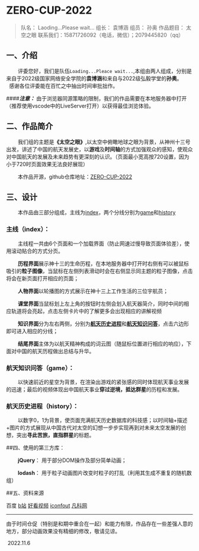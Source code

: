 # ZERO-CUP-2022

>队名： Laoding...Please wait...
>组长： 袁博涵
>组员： 孙奥
>作品题目： 太空之眼
>联系我们：15871726092（电话，微信）；2079445820（qq）

## 一、介绍

&nbsp;​&nbsp;​&nbsp;​&nbsp;​&nbsp;​&nbsp;​&nbsp;​&nbsp;评委您好，我们是队伍`Loading...Pleace wait...`,本组由两人组成，分别是来自于2022级国家网络安全学院的**袁博涵**和来自与2022级弘毅学堂的**孙奥**。
&nbsp;​&nbsp;​&nbsp;​&nbsp;​&nbsp;​&nbsp;​&nbsp;​&nbsp;感谢各位评委能在百忙之中抽出时间审批拙作。

####***注意：*** 由于浏览器同源策略的限制，我们的作品需要在本地服务器中打开（推荐使用vscode中的LiveServer打开）以获得最佳浏览体验。



## 二、作品简介

&nbsp;​&nbsp;​&nbsp;​&nbsp;​&nbsp;​&nbsp;​&nbsp;​&nbsp;我们组的主题是<b>《太空之眼》</b>,以太空中俯瞰地球之眼为背景，从神州十三号出发，讲述了中国的航天发展史，以**游戏**及**时间轴**的方式加强观众的感知，使观众对中国航天的发展及未来趋势有更深刻的认识。（页面最小宽高按720设置，因为小于720时页面效果无法良好展现）

&nbsp;​&nbsp;​&nbsp;​&nbsp;​&nbsp;​&nbsp;​&nbsp;​&nbsp;本作品开源，github仓库地址：[ZERO-CUP-2022]()

## 三、设计

&nbsp;​&nbsp;​&nbsp;​&nbsp;​&nbsp;​&nbsp;​&nbsp;​&nbsp;本作品由三部分组成，主线为[index](#index)，两个分线分别为[game](#game)和[history](#history)
<h3 id = "index">主线（index）：</h3>

&nbsp;​&nbsp;​&nbsp;​&nbsp;​&nbsp;​&nbsp;​&nbsp;​&nbsp;主线程一共由6个页面和一个加载界面（防止网速过慢导致页面体验差），使用滚动贴合的方式分页。

&nbsp;​&nbsp;​&nbsp;​&nbsp;​&nbsp;​&nbsp;​&nbsp;​&nbsp;**历程界面**展示神十三的生命历程，在本地服务器中打开时右侧有可以被鼠标吸引的**粒子图像**，当鼠标在左侧列表滑动时会在右侧显示同主题的粒子图像，点击将会在新页面打开相应的页面；

&nbsp;​&nbsp;​&nbsp;​&nbsp;​&nbsp;​&nbsp;​&nbsp;​&nbsp;**人物界面**以轮播图的方式展示在神十三上工作生活的三位宇航员；

&nbsp;​&nbsp;​&nbsp;​&nbsp;​&nbsp;​&nbsp;​&nbsp;​&nbsp;**课堂界面**当鼠标划上左上角的按钮时左侧会划入航天器简介，同时中间的相应轨道将会亮起，点击左侧卡片中的了解更多会出现相应的讲解视频

&nbsp;​&nbsp;​&nbsp;​&nbsp;​&nbsp;​&nbsp;​&nbsp;​&nbsp;**知识界面**分为左右两侧，分别为[**航天历史进程**](#history)和[**航天知识问答**](game)，点击六边形即可进入相应的分线；

&nbsp;​&nbsp;​&nbsp;​&nbsp;​&nbsp;​&nbsp;​&nbsp;​&nbsp;**结尾界面**主体为以航天精神构成的词云图（随鼠标位置进行相应的响应），下面对中国的航天历程做出总结与升华。

<h3 id = "game"> 航天知识问答（game）：</h3>

&nbsp;​&nbsp;​&nbsp;​&nbsp;​&nbsp;​&nbsp;​&nbsp;​&nbsp;以快速前近的星空为背景，在渲染出游戏的紧张感的同时体现航天事业发展的迅速；最后的视频体现出中国航天事业**穿过逆境，抵达群星**的历程和发展。

<h3 id = "history"> 航天历史进程（history）：</h3>

&nbsp;​&nbsp;​&nbsp;​&nbsp;​&nbsp;​&nbsp;​&nbsp;​&nbsp;以数字0，1为背景，使页面充满航天历史数据库的科技感；以时间轴+描述+图片的方式展现从中国古代对太空的幻想一步步实现再到对未来太空发展的创想，突出**寻此苦旅，直指群星**的标题。

##四、使用的第三方库：

&nbsp;​&nbsp;​&nbsp;​&nbsp;​&nbsp;​&nbsp;​&nbsp;&nbsp;**​jQuery**： 用于部分DOM操作及部分简单动画；

&nbsp;​&nbsp;​&nbsp;​&nbsp;​&nbsp;​&nbsp;​&nbsp;​&nbsp;**lodash**： 用于粒子动画图片改变时粒子的打乱（利用其生成不重复的随机数组）

##五、资料来源

百度
[b站](https://www.bilibili.com/)
[好看视频](https://haokan.baidu.com/)
[iconfout](https://www.iconfont.cn/)
[凡科网](https://kt.fkw.com/)

---

由于时间仓促（特别是和期中重合在一起）和能力有限，作品存在一些差强人意的地方，部分动画效果没有精细的修改，敬请见谅。

​														 				2022.11.6





